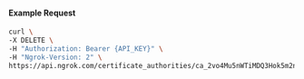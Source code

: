 <!-- Code generated for API Clients. DO NOT EDIT. -->
#### Example Request
```bash
curl \
-X DELETE \
-H "Authorization: Bearer {API_KEY}" \
-H "Ngrok-Version: 2" \
https://api.ngrok.com/certificate_authorities/ca_2vo4Mu5nWTiMDQ3Hok5m2niOCJv
